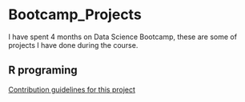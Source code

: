 # Bootcamp_Projects
I have spent 4 months on Data Science Bootcamp, these are some of projects I have done during the course.

## R programing
[Contribution guidelines for this project](docs/CONTRIBUTING.md)
